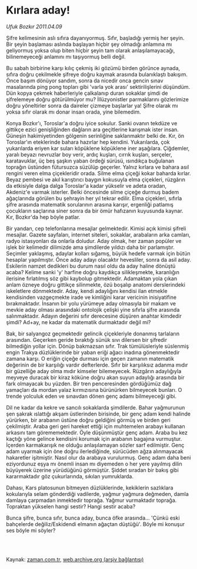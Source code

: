# Kırlara aday!

*Ufuk Bozkır 2011.04.09*

<td class="columnist-detail">
<p>Şifre kelimesinin aslı sıfıra dayanıyormuş. Sıfır, başladığı yermiş her şeyin. Bir şeyin başlaması aslında başlayan hiçbir şey olmadığı anlamına mı geliyormuş yoksa olup biten hiçbir şeyin tam olarak anlaşılamayacağı, bilinemeyeceği anlamını mı taşıyormuş belli değil.</p>
<p>
<div id="haberMetinDiv">
<p> Bu sabah birbirine karşı kılıç çekmiş iki gözümü birden görünce aynada, sıfıra doğru çekilmekle şifreye doğru kaymak arasında bulanıklaştı bakışım. Önce başım dönüyor sandım, sonra da nicedir onca gencin sınav masalarında ping pong topları gibi 'varla yok arası' sektirilişlerini düşündüm. Dün kopya çekmek haberleriyle çalkalanıp duran sokaklar şimdi de şifrelemeye doğru götürülmüyor mu? İllüzyonistler parmaklarını gözlerimize doğru yöneltirler sonra da daireler çizmeye başlarlar ya! Şifre olarak mı yoksa sıfır olarak mı donar insan orada, yine bilemedim.
<p>Konya Bozkır'ı, Toroslar'a doğru iyice sokulur. Sanki ovanın tekdüze ve gittikçe ezici genişliğinden dağların ara geçitlerine karışmak ister insan. Güneşin hakimiyetinden gölgenin serinliğine saklanmaktır belki de. Kır, ön Toroslar'ın eteklerinde bahara hazırlar hep kendini. Yukarılarda, çok yukarılarda eriyen kar suları köpüklene köpüklene iner aşağılara. Çiğdemler, yaralı beyazı nevruzlar boy verir, ardıç kuşları, cırrık kuşları, serçeler, karatavuklar, üç beş şaşkın yaban ördeği sürüsü, ısındıkça buğulanan toprağın üstünden fütursuzca süzülüp geçerler. Yalnız kırlara ve bahara asıl rengini veren elma çiçekleridir orada. Silme elma çiçeği kokar baharda kırlar. Beyaz pembesi ve akıl karıştırıcı baygın kokusuyla elma çiçekleri, rüzgârın da etkisiyle dalga dalga Toroslar'a kadar yükselir ve adeta oradan, Akdeniz'e varmak isterler. Belki öncesinde silme çiçeğe durmuş badem ağaçlarında görülen bu şehrayin her yıl tekrar edilir. Elma çiçekleri, sıfırla şifre arasında matematik sorularının arasına karışır, ergenliği patlamış çocukların saçlarına siner sonra da bir ömür hafızanın kuyusunda kaynar. Kır, Bozkır'da hep böyle patlar.
<p>Bir yandan, cep telefonlarına mesajlar gelmektedir. Kimisi açık kimisi şifreli mesajlar. Gazete sayfaları, internet siteleri, sokaklar, arabaların arka camları, radyo istasyonları da onlarla doludur. Aday olmak, her zaman popüler ve işlek bir kelimedir dilimizde ama şimdilerde yıldızı daha bir parlamıştır. Seçimler yaklaşmış, adaylar kolları sığamış, büyük hedefe varmak için bütün hesaplar yapılmıştır. Önce aday adayı olacaktır hevesliler, sonra da asil aday. Eskilerin namzet dedikleri bu durum nasıl oldu da aday haline dönüştü acaba? Kelime sanki 'y' harfine doğru kaydıkça silikleşmekte, karanlığın ilerisine fırlatılmış söz gibi kaybolup gitmektedir. Adamaktan yola çıkan anlam özneye doğru gittikçe silinmekte, özü boşalıp anatomi derslerindeki iskeletlere dönmektedir. Aday, kendi adaylığını kendisi ilan etmekle kendisinden vazgeçmekte irade ve kimliğini karar vericinin inisiyatifine bırakmaktadır. İnsanın bir yolu yürümeye aday olmasıyla bir makam ve mevkie aday olması arasındaki ontolojik çelişki yine sıfırla şifre arasında salınmaktadır. Adayın değerini sıfır derecesine düşüren anahtar kimdedir şimdi? Ad+ay, ne kadar da matematik durmaktadır değil mi?
<p>Bak, bir salyangoz geçmektedir gelincik çiçekleriyle donanmış tarlaların arasından. Geçerken geride bıraktığı sünük sıvı dilersen bir şifredir bilmediğin yollar için. Dönüp bakmazsan sıfır. Trak tümülüsleriyle süslenmiş engin Trakya düzlüklerinde bir yaban eriği ağacı inadına gönenmektedir zamana karşı. O eriğin çiçeğe durması için geçen zamanın matematik değerinin de bir karşılığı vardır defterlerde. Sıfır bir karşılıksız adanma mıdır bir güzelliğe aday olma mıdır kimseler bilemeyecek. Rüzgârın adaylığıyla meyveye duracak bir kiraz köküne doğru akan suyun adaylığı arasında bir fark olmayacak bu yüzden. Bir tren penceresinden gördüğümüz dağ yamaçları da mordan yalaz kırmızısına bürünürken bilmeyecek bunları. O trende yolculuk eden ve sınavdan dönen genç adamı bilmeyeceği gibi.
<p>Dil ne kadar da kekre ve sancılı sokaklarda şimdilerde. Bahar yağmurunun şen şakrak ıslattığı akşam üstlerinden birisinde, bir genç adam kendi halinde yürürken, bir arabanın üstüne doğru geldiğini görmüş ve birden geri çekilmiştir. Araba geri geri hareket ettiği için muhtemelen arabayı kullanan arkasını tam görememektedir. Öyle düşünmüştür genç adam. Araba bu kez kaçtığı yöne gelince kendisini korumak için arabanın bagajına vurmuştur. İçerden karmakarışık ne olduğu anlaşılamayan sözler sarf edilmiştir. Genç adam uyarmak için öne doğru ilerlediğinde, sürücüden ağza alınmayacak hakaretler işitmiştir. Nasıl olur da arabaya vurulurmuş. Genç adam daha beni eziyordunuz eşya mı önemli insan mı diyemeden o her yere yayılmış dilin büyüyerek üzerine yürüdüğünü görmüştür. Şiddet sıradan bir bakış gibi kararmaktadır göz çukurlarında, sıkılan yumruklarda.
<p>Dahası, Kars platosunun bitmeyen düzlüklerinde, kekiklerin sazlıklara kokularıyla selam gönderdiği vadilerde, yağmur yağmura değmeden, damla damlaya çarpmadan inmektedir toprağa. Yağmur vurmaktadır toprağa. Topraktan yükselen hangi sestir? Hangi sestir acaba?
<p>Bunca şifre, bunca sıfır, bunca aday, bunca öfke arasında... 'Çünkü eski bahçelerde değiliz/Eskidendi elmanın ağaçtan düştüğü'. Böyle mi konuşur ses böyle mi söyler?</p></p></p></p></p></p></p></div>
</p>


<p><br>
		 </br></p></td>

Kaynak: [zaman.com.tr](http://zaman.com.tr/yazar.do?yazino=1118832), [web.archive.org (arşiv bağlantısı)](http://web.archive.org/web/20110427062255/http://www.zaman.com.tr:80/yazar.do?yazino=1118832)
